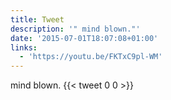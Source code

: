 ```yaml
---
title: Tweet
description: '" mind blown."'
date: '2015-07-01T18:07:08+01:00'
links:
  - 'https://youtu.be/FKTxC9pl-WM'
---
```

 mind blown.
      {{< tweet 0 0 >}}
    
